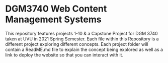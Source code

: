 # DGM3740 Web Content Management Systems

This repository features projects 1-10 &amp; a Capstone Project for DGM 3740 taken at UVU in 2021 Spring Semester. Each file within this Repository is a different project 
exploring different concepts. Each project folder will contain a ReadME.md file to explain the concept being explored as well as a link to deploy the website so that you can interact with it.
